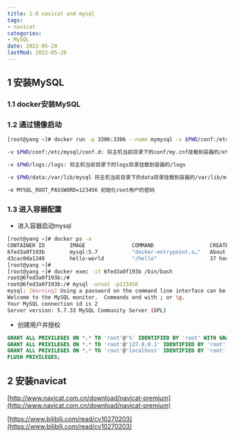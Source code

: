 ```yaml
---
title: 1-8 navicat and mysql
tags: 
- navicat
categories: 
- MySQL
date: 2022-05-20
lastMod: 2022-05-20
---
```

## 1 安装MySQL

### 1.1 docker安装MySQL

### 1.2 通过镜像启动

```bash
[root@yang ~]# docker run -p 3306:3306 --name mymysql -v $PWD/conf:/etc/mysql/conf.d -v $PWD/logs:/logs -v $PWD/data:/var/lib/mysql -e MYSQL_ROOT_PASSWORD=123456 -d mysql:5.7

-v $PWD/conf:/etc/mysql/conf.d: 将主机当前目录下的conf/my.cnf挂载到容器的/etc/mysql/my.cnf

-v $PWD/logs:/logs: 将主机当前目录下的logs目录挂载到容器的/logs

-v $PWD/data:/var/lib/mysql 将主机当前目录下的data目录挂载到容器的/var/lib/mysql

-e MYSQL_ROOT_PASSWORD=123456 初始化root用户的密码
```

### 1.3 进入容器配置

- 进入容器启动mysql

```bash
[root@yang ~]# docker ps -a
CONTAINER ID        IMAGE               COMMAND                  CREATED             STATUS                    PORTS                               NAMES
6fed3a0f193b        mysql:5.7           "docker-entrypoint.s…"   About an hour ago   Up About an hour          0.0.0.0:3306->3306/tcp, 33060/tcp   mymysql
d3cac0da1248        hello-world         "/hello"                 37 hours ago        Exited (0) 37 hours ago                                       determined_goldberg
[root@yang ~]# 
[root@yang ~]# docker exec -it 6fed3a0f193b /bin/bash
root@6fed3a0f193b:/# 
root@6fed3a0f193b:/# mysql -uroot -p123456
mysql: [Warning] Using a password on the command line interface can be insecure.
Welcome to the MySQL monitor.  Commands end with ; or \g.
Your MySQL connection id is 2
Server version: 5.7.33 MySQL Community Server (GPL)
```

- 创建用户并授权

```sql
GRANT ALL PRIVILEGES ON *.* TO 'root'@'%' IDENTIFIED BY 'root' WITH GRANT OPTION;
GRANT ALL PRIVILEGES ON *.* TO 'root'@'127.0.0.1' IDENTIFIED BY 'root' WITH GRANT OPTION;
GRANT ALL PRIVILEGES ON *.* TO 'root'@'localhost' IDENTIFIED BY 'root' WITH GRANT OPTION;
FLUSH PRIVILEGES;
```

## 2 安装navicat

[http://www.navicat.com.cn/download/navicat-premium](http://www.navicat.com.cn/download/navicat-premium)

[https://www.bilibili.com/read/cv10270203](https://www.bilibili.com/read/cv10270203)